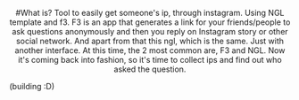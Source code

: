 <p align="center">
#What is?
Tool to easily get someone's ip, through instagram. Using NGL template and f3. F3 is an app that generates a link for your friends/people to ask questions anonymously and then you reply on Instagram story or other social network. And apart from that this ngl, which is the same. Just with another interface. At this time, the 2 most common are, F3 and NGL. Now it's coming back into fashion, so it's time to collect ips and find out who asked the question.
</p>
(building :D)

